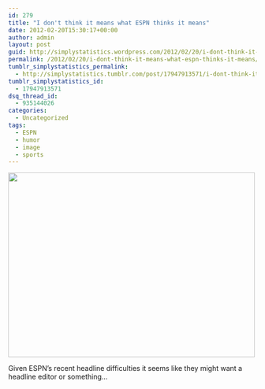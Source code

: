 ```yaml
---
id: 279
title: "I don't think it means what ESPN thinks it means"
date: 2012-02-20T15:30:17+00:00
author: admin
layout: post
guid: http://simplystatistics.wordpress.com/2012/02/20/i-dont-think-it-means-what-espn-thinks-it-means
permalink: /2012/02/20/i-dont-think-it-means-what-espn-thinks-it-means/
tumblr_simplystatistics_permalink:
  - http://simplystatistics.tumblr.com/post/17947913571/i-dont-think-it-means-what-espn-thinks-it-means
tumblr_simplystatistics_id:
  - 17947913571
dsq_thread_id:
  - 935144026
categories:
  - Uncategorized
tags:
  - ESPN
  - humor
  - image
  - sports
---
```

<img height="375" src="http://biostat.jhsph.edu/~jleek/espn.png" width="500" />

Given ESPN&#8217;s recent headline difficulties it seems like they might want a headline editor or something&#8230;